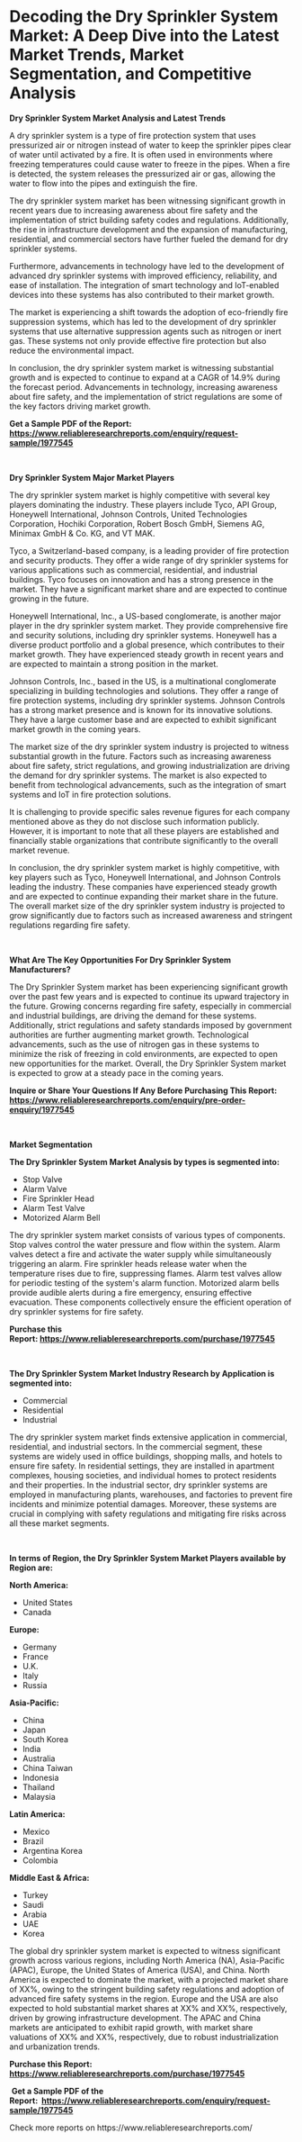 <p><h1>Decoding the Dry Sprinkler System Market: A Deep Dive into the Latest Market Trends, Market Segmentation, and Competitive Analysis</h1></p><p><strong>Dry Sprinkler System Market Analysis and Latest Trends</strong></p>
<p><p>A dry sprinkler system is a type of fire protection system that uses pressurized air or nitrogen instead of water to keep the sprinkler pipes clear of water until activated by a fire. It is often used in environments where freezing temperatures could cause water to freeze in the pipes. When a fire is detected, the system releases the pressurized air or gas, allowing the water to flow into the pipes and extinguish the fire.</p><p>The dry sprinkler system market has been witnessing significant growth in recent years due to increasing awareness about fire safety and the implementation of strict building safety codes and regulations. Additionally, the rise in infrastructure development and the expansion of manufacturing, residential, and commercial sectors have further fueled the demand for dry sprinkler systems.</p><p>Furthermore, advancements in technology have led to the development of advanced dry sprinkler systems with improved efficiency, reliability, and ease of installation. The integration of smart technology and IoT-enabled devices into these systems has also contributed to their market growth.</p><p>The market is experiencing a shift towards the adoption of eco-friendly fire suppression systems, which has led to the development of dry sprinkler systems that use alternative suppression agents such as nitrogen or inert gas. These systems not only provide effective fire protection but also reduce the environmental impact.</p><p>In conclusion, the dry sprinkler system market is witnessing substantial growth and is expected to continue to expand at a CAGR of 14.9% during the forecast period. Advancements in technology, increasing awareness about fire safety, and the implementation of strict regulations are some of the key factors driving market growth.</p></p>
<p><strong>Get a Sample PDF of the Report:&nbsp; <a href="https://www.reliableresearchreports.com/enquiry/request-sample/1977545">https://www.reliableresearchreports.com/enquiry/request-sample/1977545</a></strong></p>
<p>&nbsp;</p>
<p><strong>Dry Sprinkler System Major Market Players</strong></p>
<p><p>The dry sprinkler system market is highly competitive with several key players dominating the industry. These players include Tyco, API Group, Honeywell International, Johnson Controls, United Technologies Corporation, Hochiki Corporation, Robert Bosch GmbH, Siemens AG, Minimax GmbH & Co. KG, and VT MAK.</p><p>Tyco, a Switzerland-based company, is a leading provider of fire protection and security products. They offer a wide range of dry sprinkler systems for various applications such as commercial, residential, and industrial buildings. Tyco focuses on innovation and has a strong presence in the market. They have a significant market share and are expected to continue growing in the future.</p><p>Honeywell International, Inc., a US-based conglomerate, is another major player in the dry sprinkler system market. They provide comprehensive fire and security solutions, including dry sprinkler systems. Honeywell has a diverse product portfolio and a global presence, which contributes to their market growth. They have experienced steady growth in recent years and are expected to maintain a strong position in the market.</p><p>Johnson Controls, Inc., based in the US, is a multinational conglomerate specializing in building technologies and solutions. They offer a range of fire protection systems, including dry sprinkler systems. Johnson Controls has a strong market presence and is known for its innovative solutions. They have a large customer base and are expected to exhibit significant market growth in the coming years.</p><p>The market size of the dry sprinkler system industry is projected to witness substantial growth in the future. Factors such as increasing awareness about fire safety, strict regulations, and growing industrialization are driving the demand for dry sprinkler systems. The market is also expected to benefit from technological advancements, such as the integration of smart systems and IoT in fire protection solutions.</p><p>It is challenging to provide specific sales revenue figures for each company mentioned above as they do not disclose such information publicly. However, it is important to note that all these players are established and financially stable organizations that contribute significantly to the overall market revenue.</p><p>In conclusion, the dry sprinkler system market is highly competitive, with key players such as Tyco, Honeywell International, and Johnson Controls leading the industry. These companies have experienced steady growth and are expected to continue expanding their market share in the future. The overall market size of the dry sprinkler system industry is projected to grow significantly due to factors such as increased awareness and stringent regulations regarding fire safety.</p></p>
<p>&nbsp;</p>
<p><strong>What Are The Key Opportunities For Dry Sprinkler System Manufacturers?</strong></p>
<p><p>The Dry Sprinkler System market has been experiencing significant growth over the past few years and is expected to continue its upward trajectory in the future. Growing concerns regarding fire safety, especially in commercial and industrial buildings, are driving the demand for these systems. Additionally, strict regulations and safety standards imposed by government authorities are further augmenting market growth. Technological advancements, such as the use of nitrogen gas in these systems to minimize the risk of freezing in cold environments, are expected to open new opportunities for the market. Overall, the Dry Sprinkler System market is expected to grow at a steady pace in the coming years.</p></p>
<p><strong>Inquire or Share Your Questions If Any Before Purchasing This Report: <a href="https://www.reliableresearchreports.com/enquiry/pre-order-enquiry/1977545">https://www.reliableresearchreports.com/enquiry/pre-order-enquiry/1977545</a></strong></p>
<p>&nbsp;</p>
<p><strong>Market Segmentation</strong></p>
<p><strong>The Dry Sprinkler System Market Analysis by types is segmented into:</strong></p>
<p><ul><li>Stop Valve</li><li>Alarm Valve</li><li>Fire Sprinkler Head</li><li>Alarm Test Valve</li><li>Motorized Alarm Bell</li></ul></p>
<p><p>The dry sprinkler system market consists of various types of components. Stop valves control the water pressure and flow within the system. Alarm valves detect a fire and activate the water supply while simultaneously triggering an alarm. Fire sprinkler heads release water when the temperature rises due to fire, suppressing flames. Alarm test valves allow for periodic testing of the system's alarm function. Motorized alarm bells provide audible alerts during a fire emergency, ensuring effective evacuation. These components collectively ensure the efficient operation of dry sprinkler systems for fire safety.</p></p>
<p><strong>Purchase this Report:&nbsp;<a href="https://www.reliableresearchreports.com/purchase/1977545">https://www.reliableresearchreports.com/purchase/1977545</a></strong></p>
<p>&nbsp;</p>
<p><strong>The Dry Sprinkler System Market Industry Research by Application is segmented into:</strong></p>
<p><ul><li>Commercial</li><li>Residential</li><li>Industrial</li></ul></p>
<p><p>The dry sprinkler system market finds extensive application in commercial, residential, and industrial sectors. In the commercial segment, these systems are widely used in office buildings, shopping malls, and hotels to ensure fire safety. In residential settings, they are installed in apartment complexes, housing societies, and individual homes to protect residents and their properties. In the industrial sector, dry sprinkler systems are employed in manufacturing plants, warehouses, and factories to prevent fire incidents and minimize potential damages. Moreover, these systems are crucial in complying with safety regulations and mitigating fire risks across all these market segments.</p></p>
<p>&nbsp;</p>
<p><strong>In terms of Region, the Dry Sprinkler System Market Players available by Region are:</strong></p>
<p>
    <p> <strong> North America: </strong>
        <ul>
            <li>United States</li>
            <li>Canada</li>
        </ul>
        </p> 
    <p> <strong> Europe: </strong>
        <ul>
            <li>Germany</li>
            <li>France</li>
            <li>U.K.</li>
            <li>Italy</li>
            <li>Russia</li>
        </ul>
        </p> 
    <p> <strong> Asia-Pacific: </strong>
        <ul>
            <li>China</li>
            <li>Japan</li>
            <li>South Korea</li>
            <li>India</li>
            <li>Australia</li>
            <li>China Taiwan</li>
            <li>Indonesia</li>
            <li>Thailand</li>
            <li>Malaysia</li>
        </ul>
        </p> 
    <p> <strong> Latin America: </strong>
        <ul>
            <li>Mexico</li>
            <li>Brazil</li>
            <li>Argentina Korea</li>
            <li>Colombia</li>
        </ul>
        </p> 
    <p> <strong> Middle East & Africa: </strong>
        <ul>
            <li>Turkey</li>
            <li>Saudi</li>
            <li>Arabia</li>
            <li>UAE</li>
            <li>Korea</li>
        </ul>
    </p>
    </p>
<p><p>The global dry sprinkler system market is expected to witness significant growth across various regions, including North America (NA), Asia-Pacific (APAC), Europe, the United States of America (USA), and China. North America is expected to dominate the market, with a projected market share of XX%, owing to the stringent building safety regulations and adoption of advanced fire safety systems in the region. Europe and the USA are also expected to hold substantial market shares at XX% and XX%, respectively, driven by growing infrastructure development. The APAC and China markets are anticipated to exhibit rapid growth, with market share valuations of XX% and XX%, respectively, due to robust industrialization and urbanization trends.</p></p>
<p><strong>Purchase this Report: <a href="https://www.reliableresearchreports.com/purchase/1977545">https://www.reliableresearchreports.com/purchase/1977545</a></strong></p>
<p>&nbsp;<strong>Get a Sample PDF of the Report:&nbsp;&nbsp;<a href="https://www.reliableresearchreports.com/enquiry/request-sample/1977545">https://www.reliableresearchreports.com/enquiry/request-sample/1977545</a></strong></p>
<p><strong></strong></p>
<p>Check more reports on https://www.reliableresearchreports.com/</p>